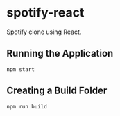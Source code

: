 # spotify-react

Spotify clone using React. 

## Running the Application

`npm start`

## Creating a Build Folder

`npm run build`
